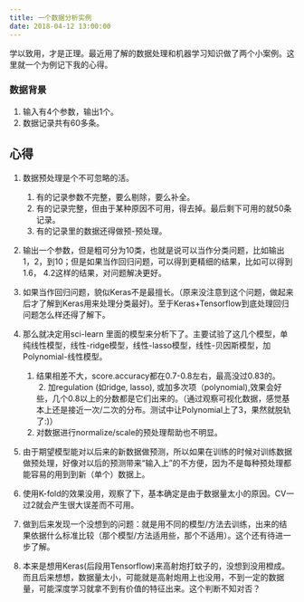 ```yaml
---
title: 一个数据分析实例
date: 2018-04-12 13:00:00
---
```


 学以致用，才是正理。最近用了解的数据处理和机器学习知识做了两个小案例。这里就一个为例记下我的心得。

 ### 数据背景
 1. 输入有4个参数，输出1个。 
 2. 数据记录共有60多条。

 ## 心得
 1. 数据预处理是个不可忽略的活。
    1. 有的记录参数不完整，要么剔除，要么补全。
    2. 有的记录完整，但由于某种原因不可用，得去掉。最后剩下可用的就50条记录。
    3. 有的记录里的数据还得做预-预处理。

2. 输出一个参数，但是粗可分为10类，也就是说可以当作分类问题，比如输出1，2，到10；但是如果当作回归问题，可以得到更精细的结果，比如可以得到1.6， 4.2这样的结果，对问题解决更好。

3. 如果当作回归问题，貌似Keras不是最擅长。（原来没注意到这个问题，做起来后才了解到Keras用来处理分类最好)。至于Keras+Tensorflow到底处理回归问题怎么样还得了解下。

4. 那么就决定用sci-learn 里面的模型来分析下了。主要试验了这几个模型，单纯线性模型，线性-ridge模型，线性-lasso模型，线性-贝因斯模型，加Polynomial-线性模型。
    1. 结果相差不大，score.accuracy都在0.7-0.8左右，最高没过0.83的。
    2. 加regulation (如ridge, lasso), 或加多次项（polynomial),效果会好些，几个0.8以上的分数都是它们出来的。（通过观察可视化数据，感觉基本上还是接近一次/二次的分布。测试中让Polynomial上了3，果然就脱轨了:)）
    3. 对数据进行normalize/scale的预处理帮助也不明显。

5. 由于期望模型能对以后来的新数据做预测，所以如果在训练的时候对训练数据做预处理，好像对以后的预测带来“输入上”的不方便，因为不是每种预处理都能容易的用到到新（单个）数据上。

6. 使用K-fold的效果没用，观察了下，基本确定是由于数据量太小的原因。CV一过2就会产生很大误差而不可用。

7. 做到后来发现一个没想到的问题：就是用不同的模型/方法去训练，出来的结果依据什么标准比较（那个模型/方法适用些，那个不适用）。这个还有待进一步了解。

8. 本来是想用Keras(后段用Tensorflow)来高射炮打蚊子的，没想到没用橙成。而且后来想想，数据量太小，可能就是高射炮用上也没用，不到一定的数据量，可能深度学习就拿不到有价值的特征出来。这个判断不知对否？
